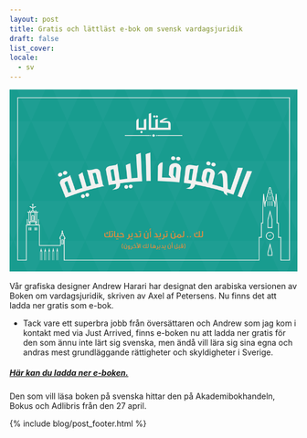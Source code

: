 ```yaml
---
layout: post
title: Gratis och lättläst e-bok om svensk vardagsjuridik
draft: false
list_cover:
locale:
  - sv
---
```


![juridik](/assets/images/blog/vardagsjuridikarabiska.png)


Vår grafiska designer Andrew Harari har designat den arabiska versionen av Boken om vardagsjuridik, skriven av Axel af Petersens. Nu finns det att ladda ner gratis som e-bok.

- Tack vare ett superbra jobb från översättaren och Andrew som jag kom i kontakt med via Just Arrived, finns e-boken nu att ladda ner gratis för den som ännu inte lärt sig svenska, men ändå vill lära sig sina egna och andras mest grundläggande rättigheter och skyldigheter i Sverige.


##### [Här kan du ladda ner e-boken.](https://sowl.co/M5nFT)






Den som vill läsa boken på svenska hittar den på Akademibokhandeln, Bokus och Adlibris från den 27 april.






{% include blog/post_footer.html %}
